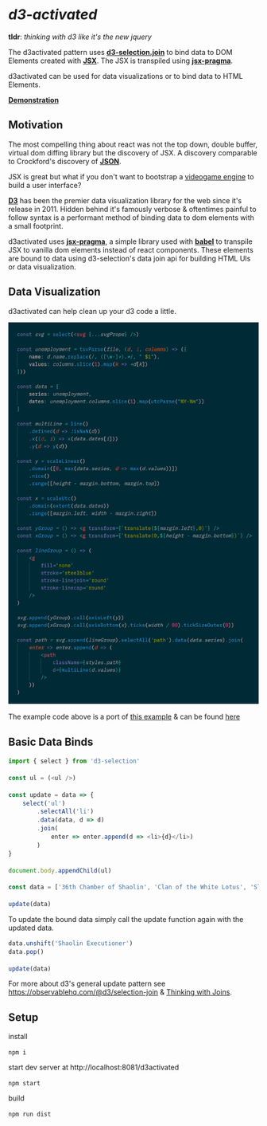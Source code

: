 # *d3-activated*

__tldr__: *thinking with d3 like it's the new jquery*

The d3activated pattern uses [**d3-selection.join**](https://github.com/d3/d3-selection#selection_join) to bind data to DOM Elements created with [**JSX**](https://reactjs.org/docs/jsx-in-depth.html). The JSX is transpiled using [**jsx-pragma**](https://github.com/ScottORLY/jsx-dom).

d3activated can be used for data visualizations or to bind data to HTML Elements.

[**Demonstration**](https://scottorly.github.io/d3activated)

## Motivation

The most compelling thing about react was not the top down, double buffer, virtual dom diffing library but the discovery of JSX. A discovery comparable to Crockford's discovery of [**JSON**](https://json.org/).

JSX is great but what if you don't want to bootstrap a [videogame engine](https://twitter.com/acdlite/status/978696799757086720) to build a user interface?

[**D3**](https://d3js.org) has been the premier data visualization library for the web since it's release in 2011. Hidden behind it's famously verbose & oftentimes painful to follow syntax is a performant method of binding data to dom elements with a small footprint.

d3activated uses [**jsx-pragma**](https://github.com/ScottORLY/jsx-dom), a simple library used with [**babel**](https://babeljs.io) to transpile JSX to vanilla dom elements instead of react components. These elements are bound to data using d3-selection's data join api for building HTML UIs or data visualization.

## Data Visualization

d3activated can help clean up your d3 code a little.

![](src/resources/d3activated.png)

The example code above is a port of [this example](https://observablehq.com/@d3/multi-line-chart) & can be found [here](src/multiline/index.js)


## Basic Data Binds

```javascript
import { select } from 'd3-selection'

const ul = (<ul />)

const update = data => {
    select('ul')
        .selectAll('li')
        .data(data, d => d)
        .join(
            enter => enter.append(d => <li>{d}</li>)
        )
}

document.body.appendChild(ul)

const data = ['36th Chamber of Shaolin', 'Clan of the White Lotus', 'Sleeping Fist', 'Dance of the Drunken Mantis']

update(data)
```

To update the bound data simply call the update function again with the updated data.

```javascript
data.unshift('Shaolin Executioner')
data.pop()

update(data)
```

For more about d3's general update pattern see https://observablehq.com/@d3/selection-join & [Thinking with Joins](https://bost.ocks.org/mike/join/).

## Setup

install

`npm i`

start dev server at http://localhost:8081/d3activated

`npm start`

build

`npm run dist`
